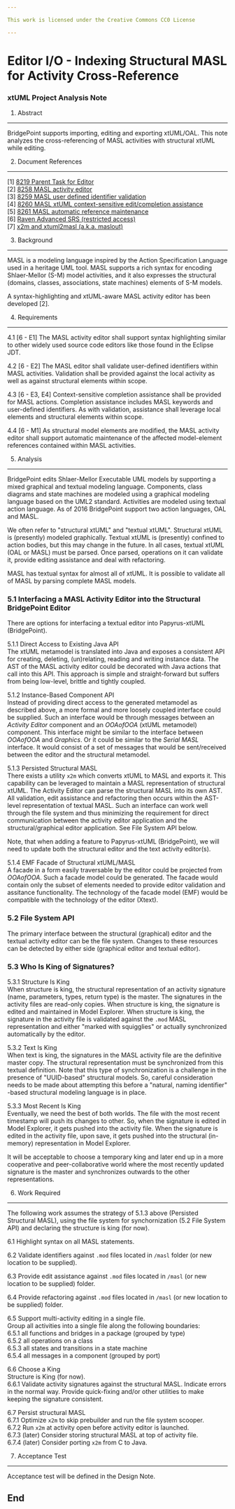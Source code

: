 ```yaml
---

This work is licensed under the Creative Commons CC0 License

---
```


# Editor I/O - Indexing Structural MASL for Activity Cross-Reference
### xtUML Project Analysis Note

1. Abstract
-----------
BridgePoint supports importing, editing and exporting xtUML/OAL.  This note
analyzes the cross-referencing of MASL activities with structural xtUML
while editing.

2. Document References
----------------------
[1] [8219 Parent Task for Editor](https://support.onefact.net/issues/8219)  
[2] [8258 MASL activity editor](https://support.onefact.net/issues/8258)  
[3] [8259 MASL user defined identifier validation](https://support.onefact.net/issues/8259)  
[4] [8260 MASL xtUML context-sensitive edit/completion assistance](https://support.onefact.net/issues/8260)  
[5] [8261 MASL automatic reference maintenance](https://support.onefact.net/issues/8261)  
[6] [Raven Advanced SRS (restricted access)](https://docs.google.com/document/d/1hi6TnVgNQj51zt9Ce1C3H6DHJI_kCjF1CDMBXxoe7wo/edit)  
[7] [x2m and xtuml2masl (a.k.a. maslout)](https://github.com/xtuml/mc/tree/master/model/maslout)  

3. Background
-------------
MASL is a modeling language inspired by the Action Specification Language
used in a heritage UML tool.  MASL supports a rich syntax for encoding
Shlaer-Mellor (S-M) model activities, and it also expresses the structural
(domains, classes, associations, state machines) elements of S-M models.

A syntax-highlighting and xtUML-aware MASL activity editor has
been developed [2].  

4. Requirements
---------------
4.1 [6 - E1] The MASL activity editor shall support syntax highlighting
similar to other widely used source code editors like those found in the
Eclipse JDT.  

4.2 [6 - E2] The MASL editor shall validate user-defined identifiers within
MASL activities.  Validation shall be provided against the local activity as
well as against structural elements within scope.

4.3 [6 - E3, E4] Context-sensitive completion assistance shall be provided
for MASL actions.  Completion assistance includes MASL keywords and
user-defined identifiers.  As with validation, assistance shall leverage
local elements and structural elements within scope.

4.4 [6 - M1] As structural model elements are modified, the MASL activity
editor shall support automatic maintenance of the affected model-element
references contained within MASL activities.

5. Analysis
-----------
BridgePoint edits Shlaer-Mellor Executable UML models by supporting a
mixed graphical and textual modeling language.  Components, class diagrams
and state machines are modeled using a graphical modeling language based
on the UML2 standard.  Activities are modeled using textual action language.
As of 2016 BridgePoint support two action languages, OAL and MASL.

We often refer to "structural xtUML" and "textual xtUML".  Structural xtUML
is (presently) modeled graphically.  Textual xtUML is (presently) confined
to action bodies, but this may change in the future.  In all cases, textual
xtUML (OAL or MASL) must be parsed.  Once parsed, operations on it can
validate it, provide editing assistance and deal with refactoring.

MASL has textual syntax for almost all of xtUML.  It is possible to validate
all of MASL by parsing complete MASL models.

### 5.1 Interfacing a MASL Activity Editor into the Structural BridgePoint Editor

There are options for interfacing a textual editor into
Papyrus-xtUML (BridgePoint).

5.1.1 Direct Access to Existing Java API  
The xtUML metamodel is translated into Java and exposes a consistent
API for creating, deleting, (un)relating, reading and writing instance data.
The AST of the MASL activity editor could be decorated with Java actions
that call into this API.  This approach is simple and straight-forward
but suffers from being low-level, brittle and tightly coupled.

5.1.2 Instance-Based Component API  
Instead of providing direct access to the generated metamodel as described
above, a more formal and more loosely coupled interface could be supplied.
Such an interface would be through messages between an _Activity Editor_
component and an _OOAofOOA_ (xtUML metamodel) component.  This interface
might be similar to the interface between _OOAofOOA_ and _Graphics_.
Or it could be similar to the _Serial MASL_ interface.  It would consist
of a set of messages that would be sent/received between the editor and
the structural metamodel.

5.1.3 Persisted Structural MASL  
There exists a utility `x2m` which converts xtUML to MASL and exports it.
This capability can be leveraged to maintain a MASL representation of
structural xtUML.  The Activity Editor can parse the structural
MASL into its own AST.  All validation, edit assistance and refactoring
then occurs within the AST-level representation of textual MASL.
Such an interface can work well through the file system and thus
minimizing the requirement for direct communication between the activity
editor application and the structural/graphical editor application.
See File System API below.

Note, that when adding a feature to Papyrus-xtUML (BridgePoint), we will
need to update both the structural editor and the text activity editor(s).

5.1.4 EMF Facade of Structural xtUML/MASL  
A facade in a form easily traversable by the editor could be projected
from _OOAofOOA_.  Such a facade model could be generated.  The facade
would contain only the subset of elements needed to provide editor
validation and assitance functionality.  The technology of the facade
model (EMF) would be compatible with the technology of the editor (Xtext).

### 5.2 File System API  
The primary interface between the structural (graphical) editor and the
textual activity editor can be the file system.  Changes to these
resources can be detected by either side (graphical editor and textual
editor).

### 5.3 Who Is King of Signatures?

5.3.1 Structure Is King  
When structure is king, the structural representation of an activity
signature (name, parameters, types, return type) is the master.  The
signatures in the activity files are read-only copies.  When structure
is king, the signature is edited and maintained in Model Explorer.
When structure is king, the signature in the activity file is validated
against the `.mod` MASL representation and either "marked with squigglies"
or actually synchronized automatically by the editor.

5.3.2 Text Is King  
When text is king, the signatures in the MASL activity file are the
definitive master copy.  The structural representation must be synchronized
from this textual definition.  Note that this type of synchronization
is a challenge in the presence of "UUID-based" structural models.  So,
careful consideration needs to be made about attempting this before
a "natural, naming identifier" -based structural modeling language is
in place.

5.3.3 Most Recent Is King  
Eventually, we need the best of both worlds.  The file with the most
recent timestamp will push its changes to other.  So, when the signature
is edited in Model Explorer, it gets pushed into the activity file.
When the signature is edited in the activity file, upon save, it gets
pushed into the structural (in-memory) representation in Model Explorer.

It will be acceptable to choose a temporary king and later end up in
a more cooperative and peer-collaborative world where the most
recently updated signature is the master and synchronizes outwards
to the other representations.

6. Work Required
----------------
The following work assumes the strategy of 5.1.3 above (Persisted Structural
MASL), using the file system for synchornization (5.2 File System API) and
declaring the structure is king (for now).
 
6.1 Highlight syntax on all MASL statements.

6.2 Validate identifiers against `.mod` files located in `/masl` folder (or
new location to be supplied).  

6.3 Provide edit assistance against `.mod` files located in `/masl` (or
new location to be supplied) folder.

6.4 Provide refactoring against `.mod` files located in `/masl` (or
new location to be supplied) folder.

6.5 Support multi-activity editing in a single file.  
Group all activities into a single file along the following boundaries:  
6.5.1 all functions and bridges in a package (grouped by type)  
6.5.2 all operations on a class  
6.5.3 all states and transitions in a state machine  
6.5.4 all messages in a component (grouped by port)  

6.6 Choose a King  
Structure is King (for now).  
6.6.1 Validate activity signatures against the structural MASL.  Indicate
errors in the normal way.  Provide quick-fixing and/or other utilities
to make keeping the signature consistent.

6.7 Persist structural MASL  
6.7.1 Optimize `x2m` to skip prebuilder and run the file system scooper.  
6.7.2 Run `x2m` at activity open before activity editor is launched.  
6.7.3 (later) Consider storing structural MASL at top of activity file.  
6.7.4 (later) Consider porting `x2m` from C to Java.  

7. Acceptance Test
------------------
Acceptance test will be defined in the Design Note.

End
---

